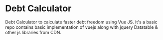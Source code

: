 # Debt Calculator
Debt Calculator to calculate faster debt freedom using Vue JS.
It's a basic repo contains basic implementation of vuejs along with jquery Datatable & other js libraries from CDN.
